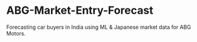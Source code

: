 # ABG-Market-Entry-Forecast
Forecasting car buyers in India using ML &amp; Japanese market data for ABG Motors.
